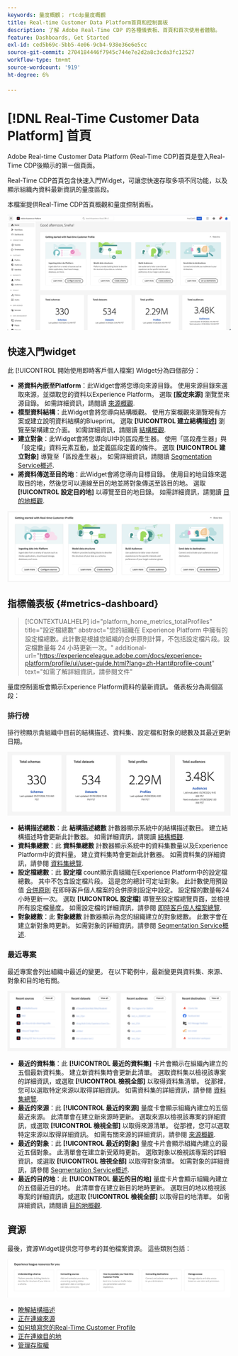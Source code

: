 ```yaml
---
keywords: 量度概觀； rtcdp量度概觀
title: Real-time Customer Data Platform首頁和控制面板
description: 了解 Adobe Real-Time CDP 的各種儀表板、首頁和首次使用者體驗。
feature: Dashboards, Get Started
exl-id: ced5b69c-5bb5-4e06-9cb4-938e36e6e5cc
source-git-commit: 2704184446f7945c744e7e2d2a8c3cda3fc12527
workflow-type: tm+mt
source-wordcount: '919'
ht-degree: 6%

---
```


# [!DNL Real-Time Customer Data Platform] 首頁

Adobe Real-time Customer Data Platform (Real-Time CDP)首頁是登入Real-Time CDP後顯示的第一個頁面。

Real-Time CDP首頁包含快速入門Widget，可讓您快速存取多項不同功能，以及顯示組織內資料最新資訊的量度區段。

本檔案提供Real-Time CDP首頁概觀和量度控制面板。

![平台UI首頁。](assets/platform-home/home.png)

## 快速入門widget

此 [!UICONTROL 開始使用即時客戶個人檔案] Widget分為四個部分：

* **將資料內嵌至Platform**：此Widget會將您導向來源目錄。 使用來源目錄來選取來源，並擷取您的資料以Experience Platform。 選取 **[設定來源]** 瀏覽至來源目錄。 如需詳細資訊，請閱讀 [來源概觀](../sources/home.md).
* **模型資料結構**：此Widget會將您導向結構概觀。 使用方案概觀來瀏覽現有方案或建立說明資料結構的Blueprint。 選取 **[!UICONTROL 建立結構描述]** 瀏覽至架構建立介面。 如需詳細資訊，請閱讀 [結構概觀](../xdm/home.md).
* **建立對象**：此Widget會將您導向UI中的區段產生器。 使用「區段產生器」與「設定檔」資料元素互動，並定義區段定義的條件。 選取 **[!UICONTROL 建立對象]** 導覽至「區段產生器」。 如需詳細資訊，請閱讀 [Segmentation Service概述](../segmentation/home.md).
* **將資料傳送至目的地**：此Widget會將您導向目標目錄。 使用目的地目錄來選取目的地，然後您可以連線至目的地並將對象傳送至該目的地。 選取 **[!UICONTROL 設定目的地]** 以導覽至目的地目錄。 如需詳細資訊，請閱讀 [目的地概觀](../destinations/home.md).

![Platform UI首頁會顯示快速入門Widget](assets/platform-home/getting-started-widget.png)

## 指標儀表板 {#metrics-dashboard}

>[!CONTEXTUALHELP]
>id="platform_home_metrics_totalProfiles"
>title="設定檔總數"
>abstract="您的組織在 Experience Platform 中擁有的設定檔總數。此計數是根據您組織的合併原則計算，不包括設定檔片段。設定檔數量每 24 小時更新一次。"
>additional-url="https://experienceleague.adobe.com/docs/experience-platform/profile/ui/user-guide.html?lang=zh-Hant#profile-count" text="如需了解詳細資訊，請參閱文件"

量度控制面板會顯示Experience Platform資料的最新資訊。 儀表板分為兩個區段：

### 排行榜

排行榜顯示貴組織中目前的結構描述、資料集、設定檔和對象的總數及其最近更新日期。

![Platform UI首頁中的排行榜區段。](assets/platform-home/leaderboard.png)

* **結構描述總數**：此 **結構描述總數** 計數器顯示系統中的結構描述數目。 建立結構描述時會更新此計數器。 如需詳細資訊，請閱讀 [結構概觀](../xdm/home.md).
* **資料集總數**：此 **資料集總數** 計數器顯示系統中的資料集數量以及Experience Platform中的資料量。 建立資料集時會更新此計數器。 如需資料集的詳細資訊，請參閱 [資料集總覽](../catalog/datasets/overview.md).
* **設定檔總數**：此 **設定檔** count顯示貴組織在Experience Platform中的設定檔總數。 其中不包含設定檔片段。 這是您的總計可定址對象。 此計數使用預設值 [合併原則](profile/merge-policies.md) 在即時客戶個人檔案的合併原則設定中設定。 設定檔的數量每24小時更新一次。 選取 **[!UICONTROL 設定檔]** 導覽至設定檔總覽頁面，並檢視所有設定檔量度。 如需設定檔的詳細資訊，請參閱 [即時客戶個人檔案總覽](../profile/home.md).
* **對象總數**：此 **對象總數** 計數器顯示為您的組織建立的對象總數。 此數字會在建立新對象時更新。 如需對象的詳細資訊，請參閱 [Segmentation Service概述](../segmentation/home.md).

### 最近專案

最近專案會列出組織中最近的變更。 在以下範例中，最新變更與資料集、來源、對象和目的地有關。

![Platform UI首頁的「最近使用的專案」區段。](assets/platform-home/recent-items.png)

* **最近的資料集**：此 **[!UICONTROL 最近的資料集]** 卡片會顯示在組織內建立的五個最新資料集。 建立新資料集時會更新此清單。 選取資料集以檢視該專案的詳細資訊，或選取 **[!UICONTROL 檢視全部]** 以取得資料集清單。 從那裡，您可以選取特定來源以取得詳細資訊。 如需資料集的詳細資訊，請參閱 [資料集總覽](../catalog/datasets/overview.md).
* **最近的來源**：此 **[!UICONTROL 最近的來源]** 量度卡會顯示組織內建立的五個最近來源。 此清單會在建立新來源時更新。 選取來源以檢視該專案的詳細資訊，或選取 **[!UICONTROL 檢視全部]** 以取得來源清單。 從那裡，您可以選取特定來源以取得詳細資訊。 如需有關來源的詳細資訊，請參閱 [來源概觀](../sources/home.md).
* **最近的對象**：此 **[!UICONTROL 最近的對象]** 量度卡片會顯示組織內建立的最近五個對象。 此清單會在建立新受眾時更新。 選取對象以檢視該專案的詳細資訊，或選取 **[!UICONTROL 檢視全部]** 以取得對象清單。 如需對象的詳細資訊，請參閱 [Segmentation Service概述](../segmentation/home.md).
* **最近的目的地**：此 **[!UICONTROL 最近的目的地]** 量度卡片會顯示組織內建立的五個最近目的地。 此清單會在建立新目的地時更新。 選取目的地以檢視該專案的詳細資訊，或選取 **[!UICONTROL 檢視全部]** 以取得目的地清單。 如需詳細資訊，請閱讀 [目的地概觀](../destinations/home.md).

## 資源

最後，資源Widget提供您可參考的其他檔案資源。 這些類別包括：

![Platform UI首頁中的資源區段。](assets/platform-home/resources.png)

* [瞭解結構描述](../xdm/schema/composition.md)
* [正在連線來源](../sources/home.md)
* [如何填寫您的Real-Time Customer Profile](../profile/home.md)
* [正在連線目的地](../destinations/home.md)
* [管理存取權](../access-control/abac/overview.md)

<!-- ### Successful profile records

In the leaderboard **[!UICONTROL Successful profile records]** shows the total number of records that have been successfully processed into the profile.

There is also a metric card that shows the percentage of successful records. Select **[!UICONTROL View datasets]** to see more details about the profile records. Hover over the colored area of the graph to see additional details:

![image](assets/home-profilerecords-details.PNG)

The number of successful profile records is updated hourly. 

For more information about profiles, see [A unified view of your customer in Real-Time CDP](profile/profile-overview.md).

### Total profile records

The **[!UICONTROL Total profile records]** metric card shows the total number of data records enabled to feed into the profiles, and the percentage that are successful, updated once per day. This does not include all data in the data lake, because some data might not be enabled to feed into the profiles.

 Hover over the colored area of the graph to see additional details about the successful profiles:

![image](assets/home-profile-details.PNG)

Select **[!UICONTROL View profiles]** to see more details about the profile records.

For more information about profiles, see [A unified view of your customer in Real-Time CDP](profile/profile-overview.md).

For more information about viewing a specific profile, see [Profile viewer](profile/profile-viewer.md).

### Failed profile records

In the leaderboard, **[!UICONTROL Failed profile records]** counts the number of records that failed to process into the profile.

The **[!UICONTROL Failed profile records]** metric card shows this count, and includes a graphical representation that helps you see how failures have trended during the time shown below the graphic. This chart is updated hourly. Select **[!UICONTROL View datasets]** to see more details about the profile records.

The number of failed profile records is updated hourly. -->
